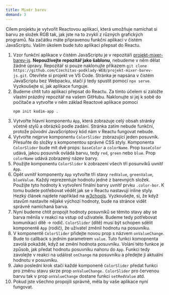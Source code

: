 ```yaml
---
title: Mixér barev
demand: 3
---
```


Cílem projektu je vytvořit Reactovou aplikaci, která umožňuje namíchat si barvu ze složek RGB tak, jak jste na to zvyklí z různých grafických programů. Na začátku máte připravenou funkční aplikaci v čistém JavaScriptu. Vaším úkolem bude tuto aplikaci přepsat do Reactu.

1. Vzor funkční aplikace v čistém JavaScriptu je v repozitáři [projekt-mixer-barev-js](https://github.com/Czechitas-podklady-WEB/projekt-mixer-barev-js). **Nepoužívejte repozitář jako šablonu**, nebudeme v něm dělat žádné úpravy. Repozitář si pouze naklonujte příkazem `git clone https://github.com/Czechitas-podklady-WEB/projekt-mixer-barev-js.git`. Otevřete si projekt ve VS Code. Stránka je napsána v čistém JavaScriptu bez Webpacku, stačí ji tedy spustit pomocí `npx serve`. Vyzkoušejte si, jak aplikace funguje.
1. Budeme chtít tuto aplikaci přepsat do Reactu. Za tímto účelem si založte vlastní prázdný repozitář na vašem GitHubu. Naklonujte si jej k sobě do počítače a vytvořte v něm základ Reactové aplikace pomocí
   ```
   npm init kodim-app .
   ```
1. Vytvořte hlavní komponentu `App`, která zobrazuje celý obsah stránky včetně stylů a obrázků podle zadání. Stránka zatím nebude funkční, protože původní JavaScriptový kód nám v Reactu fungovat nebude.
1. Vytvořte nejprve komponentu `ColorSlider` zobrazující jeden posuvník. Přesuňte do složky s komponentou správné CSS styly. Komponenta `ColorSlider` bude mít dvě props: `baseColor` a `colorName`. Prop `baseColor` udává, jakou posuvník ovládá barvu, tedy `red`, `green` nebo `blue`. Prop `colorName` udává zobrazený název barvy.
1. Použijte komponentu `ColorSlider` k zobrazení všech tří posunvíků uvnitř `App`.
1. Opět uvnitř komponenty `App` vytvořte tři stavy `redValue`, `greenValue`, `blueValue`. Každý reprezentuje hodnotu jedné z barevných složek. Použijte tyto hodnoty k vytvoření finální barvy uvnitř prvku `.color-bor`. K tomu budete potřebovat vědět jak se v Reactu nastavují inline styly. Hezký článek najdete například na [w3chools](https://www.w3schools.com/react/react_css.asp). Vyzkoušejte, si, že když stavům nastavíte nějaké výchozí hodnoty, bude na stránce vidět správně namíchaná barva.
1. Nyní budeme chtít propojit hodnoty posuvníků se těmito stavy aby se barva měnila v reakci na vstup od uživatele. Budeme tedy potřebovat komunikaci dítě -> rodič. `ColorSlider` (dítě) musí být schopen sdělit komponentě `App` (rodič), že uživatel změnil hodnotu na posuvníku.
1. V komponentě `ColorSlider` přidejte novou prop s názvem `onValueChange`. Bude to callback s jedním parametrem `value`. Tuto funkci komopnenta zavolá pokaždé, když se změní hodnota posuvníku. Volání této funkce je způsob, jak předat hodnotu posuvníku nahoru do `App`. Funkci tedy zavolejte v reakci na událost `onChange` na posuvníku a předejte jí aktuální hodnotu v posuvníku.
1. Jako poslední krok stačí každé komponeně `ColorSlider` předat funkci pro změnu stavu skrze prop `onValueChange.` `ColorSlider` pro červenou barvu tak v prop `onValueChange` dostane funkci `setRedValue` atd.
1. Pokud jste všechno propojili správně, měla by vaše aplikace nyní fungovat.
